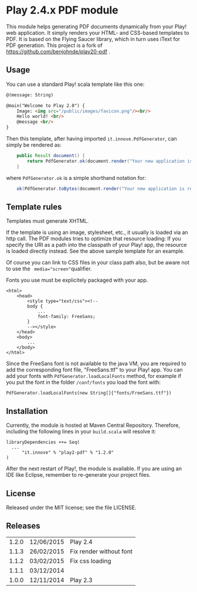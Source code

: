 Play 2.4.x PDF module
===================

This module helps generating PDF documents dynamically from your Play! web application.
It simply renders your HTML- and CSS-based templates to PDF.
It is based on the Flying Saucer library, which in turn uses iText for PDF generation.
This project is a fork of https://github.com/benjohnde/play20-pdf .

Usage
-----

You can use a standard Play! scala template like this one:
``` html
@(message: String)

@main("Welcome to Play 2.0") {
    Image: <img src="/public/images/favicon.png"/><br/>
    Hello world! <br/>
    @message <br/>
}
```

Then this template, after having imported ```it.innove.PdfGenerator```, can simply be rendered as:
``` java
	public Result document() {
		return PdfGenerator.ok(document.render("Your new application is ready."), "http://localhost:9000");
	}
```  
where ```PdfGenerator.ok``` is a simple shorthand notation for:
``` java
	ok(PdfGenerator.toBytes(document.render("Your new application is ready."), "http://localhost:9000")).as("application/pdf")
```

Template rules
--------------

Templates must generate XHTML.

If the template is using an image, stylesheet, etc., it usually is loaded via an http call.
The PDF modules tries to optimize that resource loading:
If you specify the URI as a path into the classpath of your Play! app, the resource is loaded directly instead.
See the above sample template for an example.

Of course you can link to CSS files in your class path also, but be aware not to
use the ``` media="screen"```qualifier. 
  
Fonts you use must be explicitely packaged with your app.
```
<html>
	<head>
		<style type="text/css"><!--
		body {
			...
			font-family: FreeSans;
		}
		--></style>	
	</head>
	<body>
		...
	</body>
</html>
```
Since the FreeSans font is not available to the java VM, you are required to
add the corresponding font file, "FreeSans.ttf" to your Play! app.
You can add your fonts with ```PdfGenerator.loadLocalFonts``` method, for example if you put the font in the folder  ```/conf/fonts``` you load the font with:

```PdfGenerator.loadLocalFonts(new String[]{"fonts/FreeSans.ttf"})```

Installation
------------

Currently, the module is hosted at Maven Central Repository.
Therefore, including the following lines in your ```build.scala``` will resolve it:
```
libraryDependencies ++= Seq(
  ...
      "it.innove" % "play2-pdf" % "1.2.0"
)
```
After the next restart of Play!, the module is available.
If you are using an IDE like Eclipse, remember to re-generate your project files. 


License
-------

Released under the MIT license; see the file LICENSE.

Releases
------------

<table>
	<tr>
		<td>1.2.0</td>
		<td>12/06/2015</td>
		<td>Play 2.4</td>
	</tr>
	<tr>
		<td>1.1.3</td>
		<td>26/02/2015</td>
		<td>Fix render without font</td>
	</tr>
	<tr>
		<td>1.1.2</td>
		<td>03/02/2015</td>
		<td>Fix css loading</td>
	</tr>
	<tr>
		<td>1.1.1</td>
		<td>03/12/2014</td>
		<td></td>
	</tr>
	<tr>
		<td>1.0.0</td>
		<td>12/11/2014</td>
		<td>Play 2.3</td>
	</tr>
</table>
